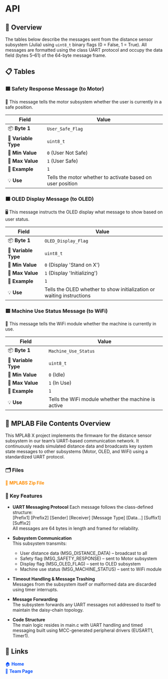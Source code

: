 # API

## 🌈 Overview

The tables below describe the messages sent from the distance sensor subsystem (Julia) using `uint8_t` binary flags (0 = False, 1 = True). All messages are formatted using the class UART protocol and occupy the data field (bytes 5–61) of the 64-byte message frame.

## 📋 Tables

### 🟥 Safety Response Message (to Motor)

🚨 This message tells the motor subsystem whether the user is currently in a safe position.

| Field | Value |
|-------|-------|
| 📦 **Byte 1** | `User_Safe_Flag` |
| 📐 **Variable Type** | `uint8_t` |
| 🔻 **Min Value** | `0` (User Not Safe) |
| 🔺 **Max Value** | `1` (User Safe) |
| 🔢 **Example** | `1` |
| 💡 **Use** | Tells the motor whether to activate based on user position |

### 🟧 OLED Display Message (to OLED)

🖥️ This message instructs the OLED display what message to show based on user status.

| Field | Value |
|-------|-------|
| 📦 **Byte 1** | `OLED_Display_Flag` |
| 📐 **Variable Type** | `uint8_t` |
| 🔻 **Min Value** | `0` (Display 'Stand on X') |
| 🔺 **Max Value** | `1` (Display 'Initializing') |
| 🔢 **Example** | `1` |
| 💡 **Use** | Tells the OLED whether to show initialization or waiting instructions |

### 🟨 Machine Use Status Message (to WiFi)

📶 This message tells the WiFi module whether the machine is currently in use.

| Field | Value |
|-------|-------|
| 📦 **Byte 1** | `Machine_Use_Status` |
| 📐 **Variable Type** | `uint8_t` |
| 🔻 **Min Value** | `0` (Idle) |
| 🔺 **Max Value** | `1` (In Use) |
| 🔢 **Example** | `1` |
| 💡 **Use** | Tells the WiFi module whether the machine is active |
 
## 🔧 MPLAB File Contents Overview

This MPLAB X project implements the firmware for the distance sensor subsystem in our team’s UART-based communication network. It continuously reads simulated distance data and broadcasts key system state messages to other subsystems (Motor, OLED, and WiFi) using a standardized UART protocol.

### 🗂️ Files

<ul style="list-style-type: none; padding-left: 0;">
  <li>
    <a href="https://github.com/user-attachments/files/19400781/CLASSIC_MESSAGE_STRUCTURE.X.zip)" style="color:#ff8c00; text-decoration: none;">📁 <strong>MPLABS Zip File</strong></a>
  </li>
  </ul>

### 📑 Key Features

- **UART Messaging Protocol** 
  Each message follows the class-defined structure:  
  [Prefix1] [Prefix2] [Sender] [Receiver] [Message Type] [Data...] [Suffix1] [Suffix2]  
  All messages are 64 bytes in length and framed for reliability.

- **Subsystem Communication**  
  This subsystem transmits:
  - User distance data (MSG_DISTANCE_DATA) – broadcast to all
  - Safety flag (MSG_SAFETY_RESPONSE) – sent to Motor subsystem
  - Display flag (MSG_OLED_FLAG) – sent to OLED subsystem
  - Machine use status (MSG_MACHINE_STATUS) – sent to WiFi module

- **Timeout Handling & Message Trashing**  
  Messages from the subsystem itself or malformed data are discarded using timer interrupts.

- **Message Forwarding**  
  The subsystem forwards any UART messages not addressed to itself to maintain the daisy-chain topology.

- **Code Structure**  
  The main logic resides in main.c with UART handling and timed messaging built using MCC-generated peripheral drivers (EUSART1, Timer1).


## 🔗 Links

<ul style="list-style-type: none; padding-left: 0;">
  <li>
    <a href="home_page_link_here" style="color:#004dff; text-decoration: none;">🏠 <strong>Home</strong></a>
  </li>
  <li>
    <a href="team_page_link_here" style="color:#004dff; text-decoration: none;">👥 <strong>Team Page</strong></a>
  </li>
</ul>

